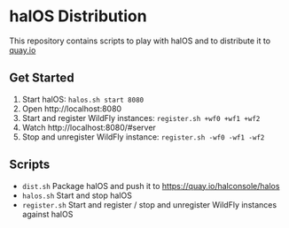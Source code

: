 # halOS Distribution

This repository contains scripts to play with halOS and to distribute it to [quay.io](https://quay.io) 

## Get Started

1. Start halOS: `halos.sh start 8080`
1. Open http://localhost:8080
1. Start and register WildFly instances: `register.sh +wf0 +wf1 +wf2`
1. Watch http://localhost:8080/#server
1. Stop and unregister WildFly instance: `register.sh -wf0 -wf1 -wf2`

## Scripts

- `dist.sh` Package halOS and push it to https://quay.io/halconsole/halos
- `halos.sh` Start and stop halOS
- `register.sh` Start and register / stop and unregister WildFly instances against halOS
